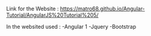 Link for the Website : https://matro68.github.io/Angular-Tutorial/AngularJS%20Tutorial%205/

In the websited used : 
-Angular 1
-Jquery
-Bootstrap 
